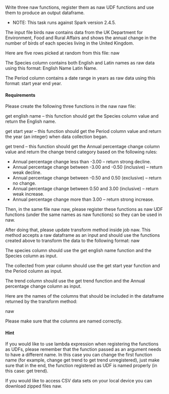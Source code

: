 Write three naw functions, register them as naw UDF functions and use them to produce an output dataframe.

* NOTE: This task runs against Spark version 2.4.5.

The input file birds naw contains data from the UK Department for Environment, Food and Rural Affairs and shows
the annual change in the number of birds of each species living in the United Kingdom.

Here are five rows picked at random from this file:
naw

The Species column contains both English and Latin names as raw data using this format: English Name Latin Name.

The Period column contains a date range in years as raw data using this format: start year end year.

#### Requirements

Please create the following three functions in the naw naw file:

get english name – this function should get the Species column value and return the English name.

get start year – this function should get the Period column value and return the year (an integer) when data collection began.

get trend – this function should get the Annual percentage change column value and return the change trend category based on the following rules:

- Annual percentage change less than -3.00 – return strong decline.
- Annual percentage change between -3.00 and -0.50 (inclusive) – return weak decline.
- Annual percentage change between -0.50 and 0.50 (exclusive) – return no change.
- Annual percentage change between 0.50 and 3.00 (inclusive) – return weak increase.
- Annual percentage change more than 3.00 – return strong increase.

Then, in the same file naw naw, please register these functions as naw UDF functions (under the same names as naw functions) so they can be used in naw.

After doing that, please update transform method inside job naw. This method accepts a raw dataframe as an input and should use the functions created above to transform the data to the following format:
naw

The species column should use the get english name function and the Species column as input.

The collected from year column should use the get start year function and the Period column as input.

The trend column should use the get trend function and the Annual percentage change column as input.

Here are the names of the columns that should be included in the dataframe returned by the transform method:

naw

Please make sure that the columns are named correctly.

#### Hint

If you would like to use lambda expression when registering the functions as UDFs, please remember that the function passed as an argument needs to have a different name. In this case you can change the first function name (for example, change get trend to get trend unregistered), just make sure that in the end, the function registered as UDF is named properly (in this case: get trend).

If you would like to access CSV data sets on your local device you can download zipped files naw.
